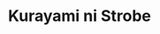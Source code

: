 --- 
title: "Kurayami ni Strobe"
publishdate: "2019-6-26T16:48:46+02:00"
src: "https://365manga.net/manga/kurayami-ni-strobe"
image: "https://data.365manga.net/images/thumbnails/15931-kurayami-ni-strobe.jpg"
description: "Arata who is in love with his childhood friend Miyamoto, always eavesdrops on the confessions his friend receives from girls but Miyamoto constantly rejects the confessions saying he already has someone he likes. One day Miyamoto catches Arata eavesdropping and asks, 'Want to know who?'"
---